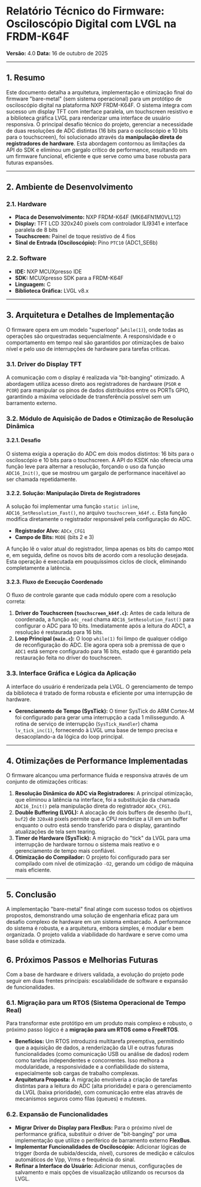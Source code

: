 # Relatório Técnico do Firmware: Osciloscópio Digital com LVGL na FRDM-K64F

**Versão:** 4.0
**Data:** 16 de outubro de 2025

---

## 1. Resumo

Este documento detalha a arquitetura, implementação e otimização final do firmware "bare-metal" (sem sistema operacional) para um protótipo de osciloscópio digital na plataforma NXP FRDM-K64F. O sistema integra com sucesso um display TFT com interface paralela, um touchscreen resistivo e a biblioteca gráfica LVGL para renderizar uma interface de usuário responsiva. O principal desafio técnico do projeto, gerenciar a necessidade de duas resoluções de ADC distintas (16 bits para o osciloscópio e 10 bits para o touchscreen), foi solucionado através da **manipulação direta de registradores de hardware**. Esta abordagem contornou as limitações da API do SDK e eliminou um gargalo crítico de performance, resultando em um firmware funcional, eficiente e que serve como uma base robusta para futuras expansões.

---

## 2. Ambiente de Desenvolvimento

### 2.1. Hardware
* **Placa de Desenvolvimento:** NXP FRDM-K64F (MK64FN1M0VLL12)
* **Display:** TFT LCD 320x240 pixels com controlador ILI9341 e interface paralela de 8 bits
* **Touchscreen:** Painel de toque resistivo de 4 fios
* **Sinal de Entrada (Osciloscópio):** Pino `PTC10` (ADC1_SE6b)

### 2.2. Software
* **IDE:** NXP MCUXpresso IDE
* **SDK:** MCUXpresso SDK para a FRDM-K64F
* **Linguagem:** C
* **Biblioteca Gráfica:** LVGL v8.x

---

## 3. Arquitetura e Detalhes de Implementação

O firmware opera em um modelo "superloop" (`while(1)`), onde todas as operações são orquestradas sequencialmente. A responsividade e o comportamento em tempo real são garantidos por otimizações de baixo nível e pelo uso de interrupções de hardware para tarefas críticas.

### 3.1. Driver do Display TFT
A comunicação com o display é realizada via "bit-banging" otimizado. A abordagem utiliza acesso direto aos registradores de hardware (`PSOR` e `PCOR`) para manipular os pinos de dados distribuídos entre os PORTs GPIO, garantindo a máxima velocidade de transferência possível sem um barramento externo.

### 3.2. Módulo de Aquisição de Dados e Otimização de Resolução Dinâmica

#### 3.2.1. Desafio
O sistema exigia a operação do ADC em dois modos distintos: 16 bits para o osciloscópio e 10 bits para o touchscreen. A API do KSDK não oferecia uma função leve para alternar a resolução, forçando o uso da função `ADC16_Init()`, que se mostrou um gargalo de performance inaceitável ao ser chamada repetidamente.

#### 3.2.2. Solução: Manipulação Direta de Registradores
A solução foi implementar uma função `static inline`, `ADC16_SetResolution_Fast()`, no arquivo `touchscreen_k64f.c`. Esta função modifica diretamente o registrador responsável pela configuração do ADC.

* **Registrador Alvo:** `ADCx_CFG1`
* **Campo de Bits:** `MODE` (bits 2 e 3)

A função lê o valor atual do registrador, limpa apenas os bits do campo `MODE` e, em seguida, define os novos bits de acordo com a resolução desejada. Esta operação é executada em pouquíssimos ciclos de clock, eliminando completamente a latência.

#### 3.2.3. Fluxo de Execução Coordenado
O fluxo de controle garante que cada módulo opere com a resolução correta:
1.  **Driver do Touchscreen (`touchscreen_k64f.c`):** Antes de cada leitura de coordenada, a função `adc_read` chama `ADC16_SetResolution_Fast()` para configurar o ADC para 10 bits. Imediatamente após a leitura do ADC1, a resolução é restaurada para 16 bits.
2.  **Loop Principal (`main.c`):** O loop `while(1)` foi limpo de qualquer código de reconfiguração do ADC. Ele agora opera sob a premissa de que o `ADC1` está sempre configurado para 16 bits, estado que é garantido pela restauração feita no driver do touchscreen.

### 3.3. Interface Gráfica e Lógica da Aplicação
A interface do usuário é renderizada pela LVGL. O gerenciamento de tempo da biblioteca é tratado de forma robusta e eficiente por uma interrupção de hardware.

* **Gerenciamento de Tempo (SysTick):** O timer SysTick do ARM Cortex-M foi configurado para gerar uma interrupção a cada 1 milissegundo. A rotina de serviço de interrupção (`SysTick_Handler`) chama `lv_tick_inc(1)`, fornecendo à LVGL uma base de tempo precisa e desacoplando-a da lógica do loop principal.

---

## 4. Otimizações de Performance Implementadas

O firmware alcançou uma performance fluida e responsiva através de um conjunto de otimizações críticas:

1.  **Resolução Dinâmica do ADC via Registradores:** A principal otimização, que eliminou a latência na interface, foi a substituição da chamada `ADC16_Init()` pela manipulação direta do registrador `ADCx_CFG1`.
2.  **Double Buffering (LVGL):** A alocação de dois buffers de desenho (`buf1`, `buf2`) de `320x48` pixels permite que a CPU renderize a UI em um buffer enquanto o outro está sendo transferido para o display, garantindo atualizações de tela sem tearing.
3.  **Timer de Hardware (SysTick):** A migração do "tick" da LVGL para uma interrupção de hardware tornou o sistema mais reativo e o gerenciamento de tempo mais confiável.
4.  **Otimização do Compilador:** O projeto foi configurado para ser compilado com nível de otimização `-O2`, gerando um código de máquina mais eficiente.

---

## 5. Conclusão

A implementação "bare-metal" final atinge com sucesso todos os objetivos propostos, demonstrando uma solução de engenharia eficaz para um desafio complexo de hardware em um sistema embarcado. A performance do sistema é robusta, e a arquitetura, embora simples, é modular e bem organizada. O projeto valida a viabilidade do hardware e serve como uma base sólida e otimizada.

## 6. Próximos Passos e Melhorias Futuras

Com a base de hardware e drivers validada, a evolução do projeto pode seguir em duas frentes principais: escalabilidade de software e expansão de funcionalidades.

### 6.1. Migração para um RTOS (Sistema Operacional de Tempo Real)
Para transformar este protótipo em um produto mais complexo e robusto, o próximo passo lógico é a **migração para um RTOS como o FreeRTOS**.
* **Benefícios:** Um RTOS introduzirá multitarefa preemptiva, permitindo que a aquisição de dados, a renderização da UI e outras futuras funcionalidades (como comunicação USB ou análise de dados) rodem como tarefas independentes e concorrentes. Isso melhora a modularidade, a responsividade e a confiabilidade do sistema, especialmente sob cargas de trabalho complexas.
* **Arquitetura Proposta:** A migração envolveria a criação de tarefas distintas para a leitura do ADC (alta prioridade) e para o gerenciamento da LVGL (baixa prioridade), com comunicação entre elas através de mecanismos seguros como filas (queues) e mutexes.

### 6.2. Expansão de Funcionalidades
* **Migrar Driver do Display para FlexBus:** Para o próximo nível de performance gráfica, substituir o driver de "bit-banging" por uma implementação que utilize o periférico de barramento externo **FlexBus**.
* **Implementar Funcionalidades de Osciloscópio:** Adicionar lógicas de trigger (borda de subida/descida, nível), cursores de medição e cálculos automáticos de Vpp, Vrms e frequência do sinal.
* **Refinar a Interface do Usuário:** Adicionar menus, configurações de salvamento e mais opções de visualização utilizando os recursos da LVGL.
